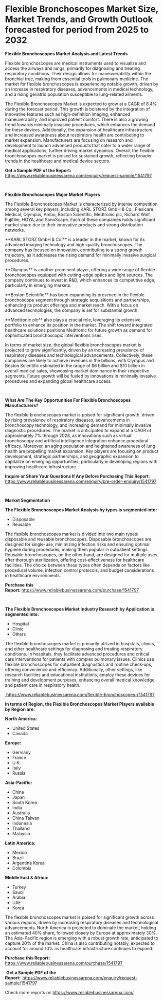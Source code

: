 <p><h1>Flexible Bronchoscopes Market Size, Market Trends, and Growth Outlook forecasted for period from 2025 to 2032</h1></p><p><strong>Flexible Bronchoscopes Market Analysis and Latest Trends</strong></p>
<p><p>Flexible bronchoscopes are medical instruments used to visualize and access the airways and lungs, primarily for diagnosing and treating respiratory conditions. Their design allows for maneuverability within the bronchial tree, making them essential tools in pulmonary medicine. The market for flexible bronchoscopes is experiencing notable growth, driven by an increase in respiratory diseases, advancements in medical technology, and a rising geriatric population susceptible to lung-related ailments.</p><p>The Flexible Bronchoscopes Market is expected to grow at a CAGR of 8.4% during the forecast period. This growth is bolstered by the integration of innovative features such as high-definition imaging, enhanced maneuverability, and improved patient comfort. There is also a growing trend towards minimally invasive procedures, which enhances the demand for these devices. Additionally, the expansion of healthcare infrastructure and increased awareness about respiratory health are contributing to market expansion. Manufacturers are focusing on research and development to launch advanced products that cater to a wider range of medical applications, further driving market dynamics. Overall, the flexible bronchoscopes market is poised for sustained growth, reflecting broader trends in the healthcare and medical device sectors.</p></p>
<p><strong>Get a Sample PDF of the Report:&nbsp;</strong> <a href="https://www.reliablebusinessarena.com/enquiry/request-sample/1541797?utm_campaign=2488&utm_medium=2&utm_source=Github&utm_content=ia&utm_term=04032025&utm_id=flexible-bronchoscopes">https://www.reliablebusinessarena.com/enquiry/request-sample/1541797</a></p>
<p>&nbsp;</p>
<p><strong>Flexible Bronchoscopes Major Market Players</strong></p>
<p><p>The Flexible Bronchoscopes Market is characterized by intense competition among several key players, including KARL STORZ GmbH & Co., Flexicare Medical, Olympus, Ambu, Boston Scientific, Medtronic plc, Richard Wolf, Fujifilm, HOYA, and SonoScape. Each of these companies holds significant market share due to their innovative products and strong distribution networks.</p><p>**KARL STORZ GmbH & Co.** is a leader in the market, known for its advanced imaging technology and high-quality bronchoscopes. The company has focused on innovation, contributing to a strong growth trajectory, as it addresses the rising demand for minimally invasive surgical procedures.</p><p>**Olympus** is another prominent player, offering a wide range of flexible bronchoscopes equipped with cutting-edge optics and light sources. The company continues to invest in R&D, which enhances its competitive edge, particularly in emerging markets.</p><p>**Boston Scientific** has been expanding its presence in the flexible bronchoscope segment through strategic acquisitions and partnerships, enhancing its product offerings and market reach. With a focus on advanced technologies, the company is set for substantial growth.</p><p>**Medtronic plc** also plays a crucial role, leveraging its extensive portfolio to enhance its position in the market. The shift toward integrated healthcare solutions positions Medtronic for future growth as demand for sophisticated bronchoscopic interventions rises.</p><p>In terms of market size, the global flexible bronchoscopes market is projected to grow significantly, driven by an increasing prevalence of respiratory diseases and technological advancements. Collectively, these companies are likely to achieve revenues in the billions, with Olympus and Boston Scientific estimated in the range of $6 billion and $10 billion in overall medical sales, showcasing market dominance in their respective segments. Future growth will be fueled by innovations in minimally invasive procedures and expanding global healthcare access.</p></p>
<p>&nbsp;</p>
<p><strong>What Are The Key Opportunities For Flexible Bronchoscopes Manufacturers?</strong></p>
<p><p>The flexible bronchoscopes market is poised for significant growth, driven by rising prevalence of respiratory diseases, advancements in bronchoscopy technology, and increasing demand for minimally invasive diagnostic procedures. The market is anticipated to expand at a CAGR of approximately 7% through 2028, as innovations such as virtual bronchoscopy and artificial intelligence integration enhance procedural efficacy. Moreover, an aging population and heightened awareness of lung health are propelling market expansion. Key players are focusing on product development, strategic partnerships, and geographic expansion to capitalize on emerging opportunities, particularly in developing regions with improving healthcare infrastructure.</p></p>
<p><strong>Inquire or Share Your Questions If Any Before Purchasing This Report:</strong> <a href="https://www.reliablebusinessarena.com/enquiry/pre-order-enquiry/1541797?utm_campaign=2488&utm_medium=2&utm_source=Github&utm_content=ia&utm_term=04032025&utm_id=flexible-bronchoscopes">https://www.reliablebusinessarena.com/enquiry/pre-order-enquiry/1541797</a></p>
<p>&nbsp;</p>
<p><strong>Market Segmentation</strong></p>
<p><strong>The Flexible Bronchoscopes Market Analysis by types is segmented into:</strong></p>
<p><ul><li>Disposable</li><li>Reusable</li></ul></p>
<p><p>The flexible bronchoscopes market is divided into two main types: disposable and reusable bronchoscopes. Disposable bronchoscopes are designed for single-use, minimizing infection risks and ensuring optimal hygiene during procedures, making them popular in outpatient settings. Reusable bronchoscopes, on the other hand, are designed for multiple uses after thorough sterilization, offering cost-effectiveness for healthcare facilities. The choice between these types often depends on factors like procedural volume, infection control protocols, and budget considerations in healthcare environments.</p></p>
<p><strong>Purchase this Report:&nbsp;</strong><a href="https://www.reliablebusinessarena.com/purchase/1541797?utm_campaign=2488&utm_medium=2&utm_source=Github&utm_content=ia&utm_term=04032025&utm_id=flexible-bronchoscopes">https://www.reliablebusinessarena.com/purchase/1541797</a></p>
<p>&nbsp;</p>
<p><strong>The Flexible Bronchoscopes Market Industry Research by Application is segmented into:</strong></p>
<p><ul><li>Hospital</li><li>Clinic</li><li>Others</li></ul></p>
<p><p>The flexible bronchoscopes market is primarily utilized in hospitals, clinics, and other healthcare settings for diagnosing and treating respiratory conditions. In hospitals, they facilitate advanced procedures and critical care interventions for patients with complex pulmonary issues. Clinics use flexible bronchoscopes for outpatient diagnostics and routine check-ups, offering convenience and efficiency. Additionally, other settings, like research facilities and educational institutions, employ these devices for training and development purposes, enhancing overall medical knowledge and patient care in respiratory health.</p></p>
<p><a href="https://www.reliablebusinessarena.com/flexible-bronchoscopes-r1541797?utm_campaign=2488&utm_medium=2&utm_source=Github&utm_content=ia&utm_term=04032025&utm_id=flexible-bronchoscopes">&nbsp;https://www.reliablebusinessarena.com/flexible-bronchoscopes-r1541797</a></p>
<p><strong>In terms of Region, the Flexible Bronchoscopes Market Players available by Region are:</strong></p>
<p>
    <p> <strong> North America: </strong>
        <ul>
            <li>United States</li>
            <li>Canada</li>
        </ul>
        </p> 
    <p> <strong> Europe: </strong>
        <ul>
            <li>Germany</li>
            <li>France</li>
            <li>U.K.</li>
            <li>Italy</li>
            <li>Russia</li>
        </ul>
        </p> 
    <p> <strong> Asia-Pacific: </strong>
        <ul>
            <li>China</li>
            <li>Japan</li>
            <li>South Korea</li>
            <li>India</li>
            <li>Australia</li>
            <li>China Taiwan</li>
            <li>Indonesia</li>
            <li>Thailand</li>
            <li>Malaysia</li>
        </ul>
        </p> 
    <p> <strong> Latin America: </strong>
        <ul>
            <li>Mexico</li>
            <li>Brazil</li>
            <li>Argentina Korea</li>
            <li>Colombia</li>
        </ul>
        </p> 
    <p> <strong> Middle East & Africa: </strong>
        <ul>
            <li>Turkey</li>
            <li>Saudi</li>
            <li>Arabia</li>
            <li>UAE</li>
            <li>Korea</li>
        </ul>
    </p>
    </p>
<p><p>The flexible bronchoscopes market is poised for significant growth across various regions, driven by increasing respiratory diseases and technological advancements. North America is projected to dominate the market, holding an estimated 40% share, followed closely by Europe at approximately 30%. The Asia-Pacific region is emerging with a robust growth rate, anticipated to capture 20% of the market. China is also contributing notably, expected to account for around 10% as healthcare infrastructure continues to expand.</p></p>
<p><strong>Purchase this Report: </strong><a href="https://www.reliablebusinessarena.com/purchase/1541797?utm_campaign=2488&utm_medium=2&utm_source=Github&utm_content=ia&utm_term=04032025&utm_id=flexible-bronchoscopes">https://www.reliablebusinessarena.com/purchase/1541797</a></p>
<p>&nbsp;<strong>Get a Sample PDF of the Report:&nbsp;&nbsp;</strong><a href="https://www.reliablebusinessarena.com/enquiry/request-sample/1541797?utm_campaign=2488&utm_medium=2&utm_source=Github&utm_content=ia&utm_term=04032025&utm_id=flexible-bronchoscopes">https://www.reliablebusinessarena.com/enquiry/request-sample/1541797</a></p>
<p><strong></strong></p>
<p>Check more reports on <a href="https://www.reliablebusinessarena.com/?utm_campaign=2488&utm_medium=2&utm_source=Github&utm_content=ia&utm_term=04032025&utm_id=flexible-bronchoscopes">https://www.reliablebusinessarena.com/</a></p>